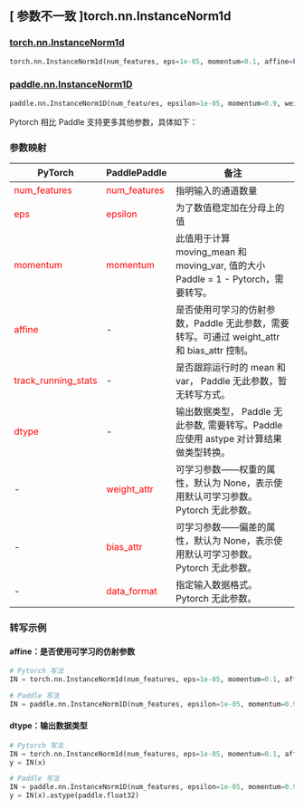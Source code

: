 ## [ 参数不一致 ]torch.nn.InstanceNorm1d

### [torch.nn.InstanceNorm1d](https://pytorch.org/docs/stable/generated/torch.nn.InstanceNorm1d.html#torch.nn.InstanceNorm1d)

```python
torch.nn.InstanceNorm1d(num_features, eps=1e-05, momentum=0.1, affine=False, track_running_stats=False, device=None, dtype=None)
```

### [paddle.nn.InstanceNorm1D](https://www.paddlepaddle.org.cn/documentation/docs/zh/api/paddle/nn/InstanceNorm1D_cn.html#instancenorm1d)
```python
paddle.nn.InstanceNorm1D(num_features, epsilon=1e-05, momentum=0.9, weight_attr=None, bias_attr=None, data_format="NCL", name=None)
```

Pytorch 相比 Paddle 支持更多其他参数，具体如下：
### 参数映射
| PyTorch       | PaddlePaddle | 备注                                                   |
| ------------- | ------------ | ------------------------------------------------------ |
| <font color='red'> num_features </font>   | <font color='red'> num_features </font>   | 指明输入的通道数量               |
| <font color='red'> eps  </font>         |    <font color='red'> epsilon  </font>         | 为了数值稳定加在分母上的值             |
| <font color='red'> momentum </font>             | <font color='red'> momentum </font>  | 此值用于计算 moving_mean 和 moving_var, 值的大小 Paddle = 1 - Pytorch，需要转写。               |
| <font color='red'> affine </font>             | -  | 是否使用可学习的仿射参数，Paddle 无此参数，需要转写。可通过 weight_attr 和 bias_attr 控制。             |
| <font color='red'> track_running_stats </font>           |  -            | 是否跟踪运行时的 mean 和 var， Paddle 无此参数，暂无转写方式。  |
| <font color='red'> dtype </font>           |  -            | 输出数据类型， Paddle 无此参数, 需要转写。Paddle 应使用 astype 对计算结果做类型转换。  |
| -           |  <font color='red'> weight_attr </font>            | 可学习参数——权重的属性，默认为 None，表示使用默认可学习参数。 Pytorch 无此参数。 |
| -           |  <font color='red'> bias_attr </font>            | 可学习参数——偏差的属性，默认为 None，表示使用默认可学习参数。 Pytorch 无此参数。 |
| -           |  <font color='red'> data_format </font>            | 指定输入数据格式。 Pytorch 无此参数。 |


### 转写示例
#### affine：是否使用可学习的仿射参数
```python
# Pytorch 写法
IN = torch.nn.InstanceNorm1d(num_features, eps=1e-05, momentum=0.1, affine=False)

# Paddle 写法
IN = paddle.nn.InstanceNorm1D(num_features, epsilon=1e-05, momentum=0.9, weight_attr=False, bias_attr=False)
```

#### dtype：输出数据类型
```python
# Pytorch 写法
IN = torch.nn.InstanceNorm1d(num_features, eps=1e-05, momentum=0.1, affine=False， dtype=torch.float32)
y = IN(x)

# Paddle 写法
IN = paddle.nn.InstanceNorm1D(num_features, epsilon=1e-05, momentum=0.9, weight_attr=False, bias_attr=False)
y = IN(x).astype(paddle.float32)
```

